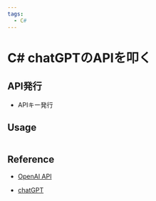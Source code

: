 ```yaml
---
tags:
  - C#
---
```


# C# chatGPTのAPIを叩く

## API発行

- APIキー発行




## Usage
```cs
```

## Reference
- [OpenAI API](https://openai.com/blog/openai-api)

- [chatGPT](https://openai.com/blog/openai-api)